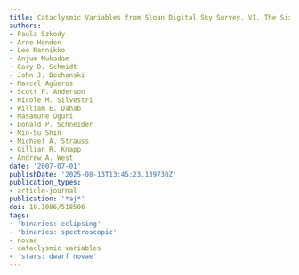```yaml
---
title: Cataclysmic Variables from Sloan Digital Sky Survey. VI. The Sixth Year (2005)
authors:
- Paula Szkody
- Arne Henden
- Lee Mannikko
- Anjum Mukadam
- Gary D. Schmidt
- John J. Bochanski
- Marcel Agüeros
- Scott F. Anderson
- Nicole M. Silvestri
- William E. Dahab
- Masamune Oguri
- Donald P. Schneider
- Min-Su Shin
- Michael A. Strauss
- Gillian R. Knapp
- Andrew A. West
date: '2007-07-01'
publishDate: '2025-08-13T13:45:23.139730Z'
publication_types:
- article-journal
publication: '*aj*'
doi: 10.1086/518506
tags:
- 'binaries: eclipsing'
- 'binaries: spectroscopic'
- novae
- cataclysmic variables
- 'stars: dwarf novae'
---
```

